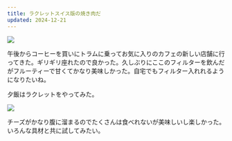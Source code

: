 ```yaml
---
title: ラクレットスイス版の焼き肉だ
updated: 2024-12-21
---
```

![](https://i.imgur.com/oJz60ET.jpeg)

午後からコーヒーを買いにトラムに乗ってお気に入りのカフェの新しい店舗に行ってきた。ギリギリ座れたので良かった。久しぶりにここのフィルターを飲んだがフルーティーで甘くてかなり美味しかった。自宅でもフィルター入れれるようになりたいね。

夕飯はラクレットをやってみた。

![](https://i.imgur.com/m5ejLY4.jpeg)

チーズがかなり腹に溜まるのでたくさんは食べれないが美味しいし楽しかった。いろんな具材と共に試してみたい。